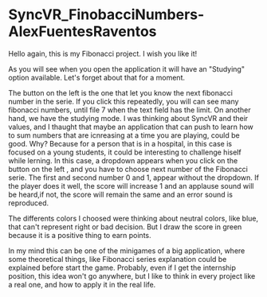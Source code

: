 # SyncVR_FinobacciNumbers-AlexFuentesRaventos

Hello again, this is my Fibonacci project. I wish you like it!


As you will see when you open the application it will have an "Studying" option available. Let's forget about that for a moment.

The button on the left is the one that let you know the next fibonacci number in the serie. If you click this repeatedly, you will can see many fibonacci numbers, until
file 7 when the text field has the limit. 
On another hand, we have the studying mode. I was thinking about SyncVR and their values, and I thaught that maybe an application that can push to learn how to sum
numbers that are icnreasing at a time you are playing, could be good. Why? Because for a person that is in a hospital, in this case is focused on a young students,  it could be interesting to challenge hiself while lerning.
In this case, a dropdown appears when you click on the button on the left , and you have to choose next number of the Fibonacci serie. The first and second number 0 and 1, appear without the dropdown.
If the player does it well, the score will increase 1 and an applause sound will be heard,if not, the score will remain the same and an error sound is reproduced.


The differents colors I choosed were thinking about neutral colors, like blue, that can't represent right or bad decision. But I draw the score in green because it is a positive thing to earn points. 

In my mind this can be one of the minigames of a big application, where some theoretical things, like Fibonacci series explanation could be explained before start the game. 
Probably, even if I get the internship position, this idea won't go anywhere, but I like to think in every project like a real one, and how to apply it in the real life.

